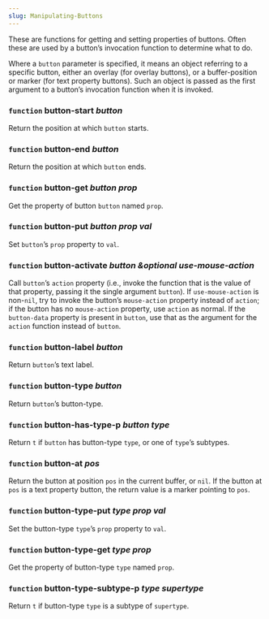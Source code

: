 ```yaml
---
slug: Manipulating-Buttons
---
```


These are functions for getting and setting properties of buttons. Often these are used by a button’s invocation function to determine what to do.

Where a `button` parameter is specified, it means an object referring to a specific button, either an overlay (for overlay buttons), or a buffer-position or marker (for text property buttons). Such an object is passed as the first argument to a button’s invocation function when it is invoked.

### <span className="tag function">`function`</span> **button-start** *button*

Return the position at which `button` starts.

### <span className="tag function">`function`</span> **button-end** *button*

Return the position at which `button` ends.

### <span className="tag function">`function`</span> **button-get** *button prop*

Get the property of button `button` named `prop`.

### <span className="tag function">`function`</span> **button-put** *button prop val*

Set `button`’s `prop` property to `val`.

### <span className="tag function">`function`</span> **button-activate** *button \&optional use-mouse-action*

Call `button`’s `action` property (i.e., invoke the function that is the value of that property, passing it the single argument `button`). If `use-mouse-action` is non-`nil`, try to invoke the button’s `mouse-action` property instead of `action`; if the button has no `mouse-action` property, use `action` as normal. If the `button-data` property is present in `button`, use that as the argument for the `action` function instead of `button`.

### <span className="tag function">`function`</span> **button-label** *button*

Return `button`’s text label.

### <span className="tag function">`function`</span> **button-type** *button*

Return `button`’s button-type.

### <span className="tag function">`function`</span> **button-has-type-p** *button type*

Return `t` if `button` has button-type `type`, or one of `type`’s subtypes.

### <span className="tag function">`function`</span> **button-at** *pos*

Return the button at position `pos` in the current buffer, or `nil`. If the button at `pos` is a text property button, the return value is a marker pointing to `pos`.

### <span className="tag function">`function`</span> **button-type-put** *type prop val*

Set the button-type `type`’s `prop` property to `val`.

### <span className="tag function">`function`</span> **button-type-get** *type prop*

Get the property of button-type `type` named `prop`.

### <span className="tag function">`function`</span> **button-type-subtype-p** *type supertype*

Return `t` if button-type `type` is a subtype of `supertype`.

